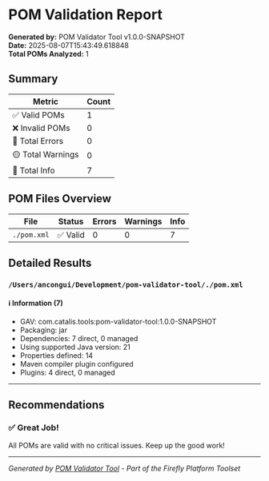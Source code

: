 # POM Validation Report

**Generated by:** POM Validator Tool v1.0.0-SNAPSHOT  
**Date:** 2025-08-07T15:43:49.618848  
**Total POMs Analyzed:** 1

## Summary

| Metric | Count |
|--------|-------|
| ✅ Valid POMs | 1 |
| ❌ Invalid POMs | 0 |
| 🔴 Total Errors | 0 |
| 🟡 Total Warnings | 0 |
| 🔵 Total Info | 7 |

## POM Files Overview

| File | Status | Errors | Warnings | Info |
|------|--------|--------|----------|------|
| `./pom.xml` | ✅ Valid | 0 | 0 | 7 |

## Detailed Results

### `/Users/ancongui/Development/pom-validator-tool/./pom.xml`

#### ℹ️ Information (7)

- GAV: com\.catalis\.tools:pom\-validator\-tool:1\.0\.0\-SNAPSHOT
- Packaging: jar
- Dependencies: 7 direct, 0 managed
- Using supported Java version: 21
- Properties defined: 14
- Maven compiler plugin configured
- Plugins: 4 direct, 0 managed

---

## Recommendations

### ✅ Great Job!
All POMs are valid with no critical issues. Keep up the good work!

---

*Generated by [POM Validator Tool](https://github.com/firefly-oss/pom-validator-tool) - Part of the Firefly Platform Toolset*
